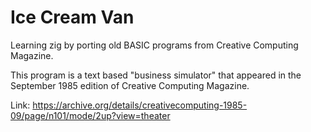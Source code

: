 # Ice Cream Van

Learning zig by porting old BASIC programs from Creative Computing
Magazine.

This program is a text based "business simulator" that appeared in the
September 1985 edition of Creative Computing Magazine.

Link:  https://archive.org/details/creativecomputing-1985-09/page/n101/mode/2up?view=theater

